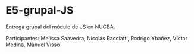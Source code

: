 # E5-grupal-JS
Entrega grupal del módulo de JS en NUCBA.

Participantes:
Melissa Saavedra,
Nicolás Racciatti,
Rodrigo Ybañez,
Víctor Medina,
Manuel Visso
